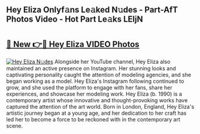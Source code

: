 ## Hey Eliza Onlyf𝚊ns Le𝚊ked N𝚞des - Part-AfT Photos Video - Hot Part Le𝚊ks LEljN

# <h2><a href="http://ac48756.deff.icu/?id=Hey+Eliza">🔗 New 👉🔴 Hey Eliza VIDEO Photos</a></h2>

[![Hey Eliza N𝚞des](https://i.imgur.com/rIISA9y.gif)](http://ac48756.deff.icu/?id=Hey+Eliza)
Alongside her YouTube channel, Hey Eliza also maintained an active presence on Instagram. Her stunning looks and captivating personality caught the attention of modeling agencies, and she began working as a model. Hey Eliza's Instagram following continued to grow, and she used the platform to engage with her fans, share her experiences, and showcase her modeling work. Hey Eliza (b. 1990) is a contemporary artist whose innovative and thought-provoking works have captured the attention of the art world. Born in London, England, Hey Eliza's artistic journey began at a young age, and her dedication to her craft has led her to become a force to be reckoned with in the contemporary art scene.
